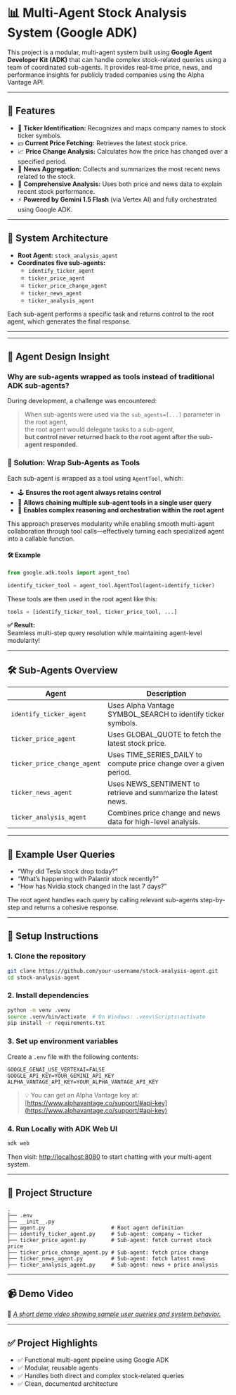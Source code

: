 # 📊 Multi-Agent Stock Analysis System (Google ADK)

This project is a modular, multi-agent system built using **Google Agent Developer Kit (ADK)** that can handle complex stock-related queries using a team of coordinated sub-agents. It provides real-time price, news, and performance insights for publicly traded companies using the Alpha Vantage API.

---

## 🚀 Features

- 🔎 **Ticker Identification:** Recognizes and maps company names to stock ticker symbols.
- 💵 **Current Price Fetching:** Retrieves the latest stock price.
- 📈 **Price Change Analysis:** Calculates how the price has changed over a specified period.
- 📰 **News Aggregation:** Collects and summarizes the most recent news related to the stock.
- 🧠 **Comprehensive Analysis:** Uses both price and news data to explain recent stock performance.
- ⚡ **Powered by Gemini 1.5 Flash** (via Vertex AI) and fully orchestrated using Google ADK.

---

## 🧠 System Architecture

- **Root Agent:** `stock_analysis_agent`
- **Coordinates five sub-agents:**
  - `identify_ticker_agent`
  - `ticker_price_agent`
  - `ticker_price_change_agent`
  - `ticker_news_agent`
  - `ticker_analysis_agent`

Each sub-agent performs a specific task and returns control to the root agent, which generates the final response.

---

---
## 🧠 Agent Design Insight

### Why are sub-agents wrapped as tools instead of traditional ADK sub-agents?

During development, a challenge was encountered:

> When sub-agents were used via the `sub_agents=[...]` parameter in the root agent,  
> the root agent would delegate tasks to a sub-agent,  
> **but control never returned back to the root agent after the sub-agent responded.**

### 🚀 Solution: Wrap Sub-Agents as Tools

Each sub-agent is wrapped as a tool using `AgentTool`, which:

- 🕹️ **Ensures the root agent always retains control**
- 🔗 **Allows chaining multiple sub-agent tools in a single user query**
- 🧩 **Enables complex reasoning and orchestration within the root agent**

This approach preserves modularity while enabling smooth multi-agent collaboration through tool calls—effectively turning each specialized agent into a callable function.

#### 🛠️ Example

```python
from google.adk.tools import agent_tool

identify_ticker_tool = agent_tool.AgentTool(agent=identify_ticker)
```

These tools are then used in the root agent like this:

```python
tools = [identify_ticker_tool, ticker_price_tool, ...]
```

**✅ Result:**  
Seamless multi-step query resolution while maintaining agent-level modularity!

---

## 🛠️ Sub-Agents Overview

| Agent                    | Description                                                         |
|--------------------------|---------------------------------------------------------------------|
| `identify_ticker_agent`  | Uses Alpha Vantage SYMBOL_SEARCH to identify ticker symbols.         |
| `ticker_price_agent`     | Uses GLOBAL_QUOTE to fetch the latest stock price.                   |
| `ticker_price_change_agent` | Uses TIME_SERIES_DAILY to compute price change over a given period.|
| `ticker_news_agent`      | Uses NEWS_SENTIMENT to retrieve and summarize the latest news.       |
| `ticker_analysis_agent`  | Combines price change and news data for high-level analysis.         |

---

## 🧪 Example User Queries

- “Why did Tesla stock drop today?”
- “What’s happening with Palantir stock recently?”
- “How has Nvidia stock changed in the last 7 days?”

The root agent handles each query by calling relevant sub-agents step-by-step and returns a cohesive response.

---

## 🔧 Setup Instructions

### 1. Clone the repository

```bash
git clone https://github.com/your-username/stock-analysis-agent.git
cd stock-analysis-agent
```

### 2. Install dependencies

```bash
python -m venv .venv
source .venv/bin/activate  # On Windows: .venv\Scripts\activate
pip install -r requirements.txt
```

### 3. Set up environment variables

Create a `.env` file with the following contents:

```env
GOOGLE_GENAI_USE_VERTEXAI=FALSE
GOOGLE_API_KEY=YOUR_GEMINI_API_KEY
ALPHA_VANTAGE_API_KEY=YOUR_ALPHA_VANTAGE_API_KEY
```

> 💡 You can get an Alpha Vantage key at: [https://www.alphavantage.co/support/#api-key](https://www.alphavantage.co/support/#api-key)

### 4. Run Locally with ADK Web UI

```bash
adk web
```

Then visit: [http://localhost:8080](http://localhost:8080) to start chatting with your multi-agent system.

---

## 📁 Project Structure

```
.
├── .env
├── __init__.py
├── agent.py                     # Root agent definition
├── identify_ticker_agent.py     # Sub-agent: company → ticker
├── ticker_price_agent.py        # Sub-agent: fetch current stock price
├── ticker_price_change_agent.py # Sub-agent: fetch price change
├── ticker_news_agent.py         # Sub-agent: fetch latest news
├── ticker_analysis_agent.py     # Sub-agent: news + price analysis
```

---

## 📹 Demo Video

🎥 [*A short demo video showing sample user queries and system behavior.*](https://drive.google.com/file/d/1AqYQ4f2EWmKlsw8WBOazv4GGWS2e0fQb/view?usp=sharing)

---

## ✅ Project Highlights

- ✅ Functional multi-agent pipeline using Google ADK
- ✅ Modular, reusable agents
- ✅ Handles both direct and complex stock-related queries
- ✅ Clean, documented architecture